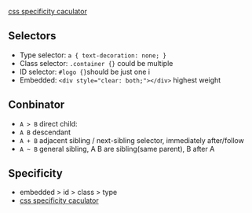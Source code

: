 [css specificity caculator](https://specificity.keegan.st/)

## Selectors

- Type selector: `a { text-decoration: none; }` 
- Class selector: `.container {}` could be multiple
- ID selector: `#logo {}`should be just one i
- Embedded: `<div style="clear: both;"></div>` highest weight


## Conbinator

- `A > B` direct child: 
- `A B`   descendant 
- `A + B` adjacent sibling / next-sibling selector, immediately after/follow
- `A ~ B` general sibling, A B are sibling(same parent), B after A  

## Specificity 
- embedded > id > class > type 
- [css specificity caculator](https://specificity.keegan.st/)

